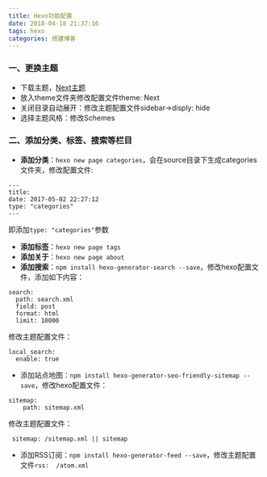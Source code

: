 ```yaml
---
title: Hexo功能配置
date: 2018-04-18 21:37:16
tags: hexo
categories: 搭建博客
---
```


### 一、更换主题
* 下载主题，[Next主题](https://github.com/theme-next/hexo-theme-next)
* 放入theme文件夹修改配置文件theme: Next
* 关闭目录自动展开：修改主题配置文件sidebar->disply: hide
* 选择主题风格：修改Schemes  

### 二、添加分类、标签、搜索等栏目
* **添加分类**：`hexo new page categories`，会在source目录下生成categories文件夹，修改配置文件:

```
---
title: 
date: 2017-05-02 22:27:12
type: "categories"
---
```

即添加`type: "categories"`参数

* **添加标签**：`hexo new page tags`
* **添加关于**：`hexo new page about`
* **添加搜索**：`npm install hexo-generator-search --save`，修改hexo配置文件，添加如下内容：

```
search:
  path: search.xml
  field: post
  format: html
  limit: 10000
```
修改主题配置文件：

```
local_search:
  enable: true
```

* 添加站点地图：`npm install hexo-generator-seo-friendly-sitemap --save`，修改hexo配置文件：

```
sitemap:
    path: sitemap.xml
```

修改主题配置文件：

```
 sitemap: /sitemap.xml || sitemap
```

* 添加RSS订阅：`npm install hexo-generator-feed --save`，修改主题配置文件`rss:  /atom.xml`